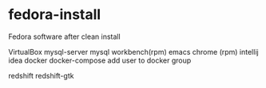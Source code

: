 # fedora-install
Fedora software after clean install

VirtualBox
mysql-server
mysql workbench(rpm)
emacs
chrome (rpm)
intellij idea
docker
docker-compose
add user to docker group

redshift redshift-gtk
